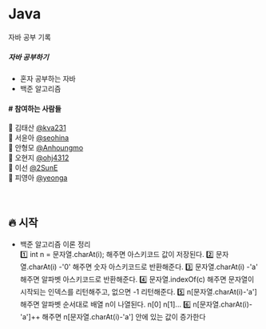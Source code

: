 # Java
자바 공부 기록

<h5>자바 공부하기</h5>
<ul>
   <li>혼자 공부하는 자바</li>
   <li>백준 알고리즘</li>
</ul>


<h4> # 참여하는 사람들 </h4>

:man: 김태산 <a href="https://github.com/kva231"> @kva231</a> <br>
:woman: 서윤아 <a href="https://github.com/seohina"> @seohina</a> <br>
:boy: 안형모 <a href="https://github.com/Anhoungmo"> @Anhoungmo</a> <br>
:baby: 오현지 <a href="https://github.com/ohj4312"> @ohj4312</a> <br>
:princess: 이선 <a href="https://github.com/2SunE"> @2SunE</a> <br>
:girl: 피영아 <a href="https://github.com/yeonga"> @yeonga</a> <br><br><br>

## 🔥 시작

<h4></h4>
<ul>
	<li>백준 알고리즘 이론 정리</li>
	1️⃣  int n = 문자열.charAt(i); 해주면 아스키코드 값이 저장된다.
	2️⃣ 문자열.charAt(i) -'0' 해주면 숫자 아스키코드로 반환해준다.
	3️⃣ 문자열.charAt(i) -'a' 해주면 알파벳 아스키코드로 반환해준다.
	4️⃣  문자열.indexOf(c) 해주면 문자열이 시작되는 인덱스를 리턴해주고, 없으면 -1 리턴해준다.
	5️⃣ n[문자열.charAt(i)-'a'] 해주면 알파벳 순서대로 배열 n이 나열된다. n[0] n[1]...
	6️⃣ n[문자열.charAt(i)-'a']++ 해주면 n[문자열.charAt(i)-'a'] 안에 있는 값이 증가한다
</ul>